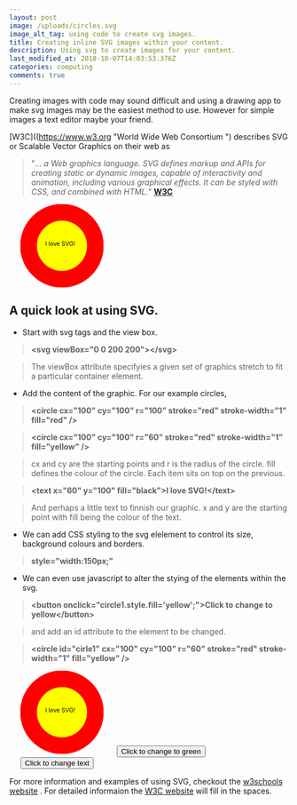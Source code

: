 ```yaml
---
layout: post
image: /uploads/circles.svg
image_alt_tag: using code to create svg images.
title: Creating inline SVG images within your content.
description: Using svg to create images for your content.
last_modified_at: 2018-10-07T14:03:53.376Z
categories: computing
comments: true
---
```


Creating images with code may sound difficult and using a drawing app to make svg images may be the easiest method to use. However for simple images a text editor maybe your friend.
<!--more-->

[W3C]((https://www.w3.org "World Wide Web Consortium ") describes SVG or Scalable Vector Graphics on their web as
>"*... a Web graphics language. SVG defines markup and APIs for creating static or dynamic images, capable of interactivity and animation, including various graphical effects. It can be styled with CSS, and combined with HTML.*" [**W3C**](https://www.w3.org/Graphics/SVG/IG/resources/svgprimer.html)

<svg viewBox="0 0 200 200" style="width:150px;margin-left:20px;">
   <circle cx="100" cy="100" r="100" stroke="red" stroke-width="1" fill="red" />
   <circle cx="100" cy="100" r="60" stroke="yellow" stroke-width="1" fill="yellow" />
    <text x="60" y="100" fill="black">I love SVG!</text>
</svg> 

## A quick look at using SVG.

- Start with svg tags and the view box.

>**&lt;svg viewBox="0 0 200 200"&gt;&lt;/svg&gt;**

>The viewBox attribute specifyies a given set of graphics stretch to fit a particular container element.

- Add the content of the graphic. For our example circles,

>**&lt;circle cx="100" cy="100" r="100" stroke="red" stroke-width="1" fill="red" /&gt;**

>**&lt;circle cx="100" cy="100" r="60" stroke="red" stroke-width="1" fill="yellow" /&gt;**

>cx and cy are the starting points and r is the radius of the circle. fill defines the colour of the circle. Each item sits on top on the previous.

>**&lt;text x="60" y="100" fill="black"&gt;I love SVG!&lt;/text&gt;**

> And perhaps a little text to finnish our graphic. x and y are the starting point with fill being the colour of the text.

- We can add CSS styling to the svg elelement to control its size, background colours and borders.

>**style="width:150px;"**

- We can even use javascript to alter the stying of the elements within the svg.

>**&lt;button onclick="circle1.style.fill='yellow';"&gt;Click to change to yellow&lt;/button&gt;**

> and add an id attribute to the element to be changed.

>**&lt;circle id="cirle1" cx="100" cy="100" r="60" stroke="red" stroke-width="1" fill="yellow" /&gt;**

<svg viewBox="0 0 200 200" style="width:150px;margin-left:20px;">
   <circle id="circle1" cx="100" cy="100" r="100" stroke="red" stroke-width="1" fill="red" />
   <circle cx="100" cy="100" r="60" stroke="yellow" stroke-width="1" fill="yellow" />
    <text id="text" x="60" y="100" fill="black">I love SVG!</text>
</svg> 
<button style="margin-left:20px;" onclick="circle1.style.fill='green';">Click to change to green</button>
<button style="margin-left:20px;" onclick="text.textContent='Text can chaged too.';">Click to change text</button>

For more information and examples of using SVG, checkout the [w3schools website](https://www.w3schools.com/graphics/svg_intro.asp) . For detailed informaion the [W3C website](https://www.w3.org/Graphics/SVG/IG/resources/svgprimer.html) will fill in the spaces.

